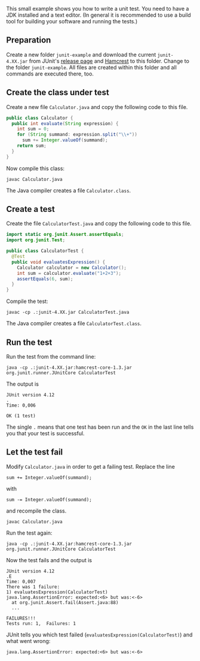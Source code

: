 This small example shows you how to write a unit test. You need to have a JDK installed and a text editor. (In general it is recommended to use a build tool for building your software and running the tests.)

## Preparation

Create a new folder `junit-example` and download the current `junit-4.XX.jar` from JUnit's [release page](https://github.com/junit-team/junit/releases) and [Hamcrest](http://search.maven.org/remotecontent?filepath=org/hamcrest/hamcrest-core/1.3/hamcrest-core-1.3.jar) to this folder. Change to the folder `junit-example`. All files are created within this folder and all commands are executed there, too.

## Create the class under test

Create a new file `Calculator.java` and copy the following code to this file.

```java
public class Calculator {
  public int evaluate(String expression) {
    int sum = 0;
    for (String summand: expression.split("\\+"))
      sum += Integer.valueOf(summand);
    return sum;
  }
}
```

Now compile this class:

    javac Calculator.java

The Java compiler creates a file `Calculator.class`.

## Create a test

Create the file `CalculatorTest.java` and copy the following code to this file.

```java
import static org.junit.Assert.assertEquals;
import org.junit.Test;

public class CalculatorTest {
  @Test
  public void evaluatesExpression() {
    Calculator calculator = new Calculator();
    int sum = calculator.evaluate("1+2+3");
    assertEquals(6, sum);
  }
}
```
Compile the test:

    javac -cp .:junit-4.XX.jar CalculatorTest.java

The Java compiler creates a file `CalculatorTest.class`.

## Run the test

Run the test from the command line:

    java -cp .:junit-4.XX.jar:hamcrest-core-1.3.jar org.junit.runner.JUnitCore CalculatorTest

The output is

    JUnit version 4.12
    .
    Time: 0,006
    
    OK (1 test)

The single `.` means that one test has been run and the `OK` in the last line tells you that your test is successful.

## Let the test fail

Modify `Calculator.java` in order to get a failing test. Replace the line

    sum += Integer.valueOf(summand);

with

    sum -= Integer.valueOf(summand);

and recompile the class.

    javac Calculator.java

Run the test again:

    java -cp .:junit-4.XX.jar:hamcrest-core-1.3.jar org.junit.runner.JUnitCore CalculatorTest

Now the test fails and the output is

    JUnit version 4.12
    .E
    Time: 0,007
    There was 1 failure:
    1) evaluatesExpression(CalculatorTest)
    java.lang.AssertionError: expected:<6> but was:<-6>
      at org.junit.Assert.fail(Assert.java:88)
      ...
    
    FAILURES!!!
    Tests run: 1,  Failures: 1

JUnit tells you which test failed (`evaluatesExpression(CalculatorTest)`) and what went wrong:

    java.lang.AssertionError: expected:<6> but was:<-6>